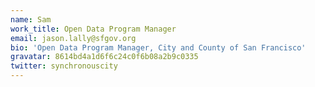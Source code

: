 ```yaml
---
name: Sam
work_title: Open Data Program Manager
email: jason.lally@sfgov.org
bio: 'Open Data Program Manager, City and County of San Francisco'
gravatar: 8614bd4a1d6f6c24c0f6b08a2b9c0335
twitter: synchronouscity
---
```


